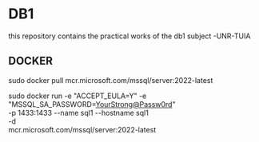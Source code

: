 # DB1
this repository contains the practical works of the db1 subject -UNR-TUIA


## DOCKER
sudo docker pull mcr.microsoft.com/mssql/server:2022-latest

sudo docker run -e "ACCEPT_EULA=Y" -e "MSSQL_SA_PASSWORD=<YourStrong@Passw0rd>" \
   -p 1433:1433 --name sql1 --hostname sql1 \
   -d \
   mcr.microsoft.com/mssql/server:2022-latest
   
